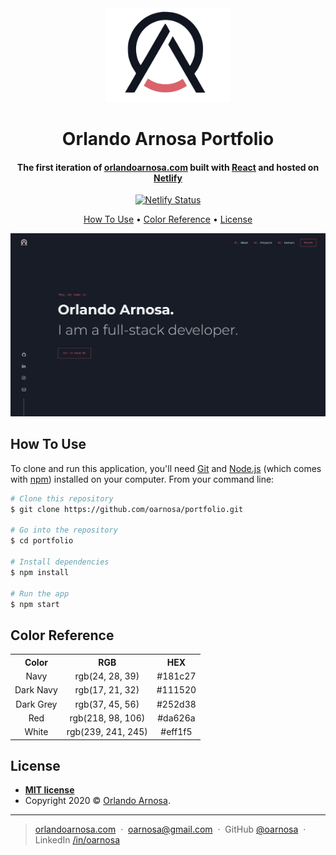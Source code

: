 <div align="center">
  <img alt="Logo" src="./src/assets/logo_dark.svg" width="200" />
</div>

<h1 align="center">
  Orlando Arnosa Portfolio
</h1>

<h4 align="center">
  The first iteration of <a href="https://orlandoarnosa.com" target="_blank">orlandoarnosa.com</a> built with <a href="https://www.reactjs.org/" target="_blank">React</a> and hosted on <a href="https://www.netlify.com/" target="_blank">Netlify</a>
</h4>

<p align="center">
  <a href="https://app.netlify.com/sites/orlandoarnosa/deploys" target="_blank">
    <img src="https://api.netlify.com/api/v1/badges/0c896372-fcf6-4d1a-a415-ab738db21811/deploy-status" alt="Netlify Status" />
  </a>
</p>

<p align="center">
  <a href="#how-to-use">How To Use</a> •
  <a href="#color-reference">Color Reference</a> •
  <a href="#license">License</a>
</p>

![demo](./public/images/portfolio.jpg)

## How To Use

To clone and run this application, you'll need [Git](https://git-scm.com) and [Node.js](https://nodejs.org/en/download/) (which comes with [npm](http://npmjs.com)) installed on your computer. From your command line:

```bash
# Clone this repository
$ git clone https://github.com/oarnosa/portfolio.git

# Go into the repository
$ cd portfolio

# Install dependencies
$ npm install

# Run the app
$ npm start
```

## Color Reference

<table style="width:100%">
  <tr>
    <th>Color</th>
    <th>RGB</th>
    <th>HEX</th>
  </tr>
  <tr align=center>
    <td>Navy</td>
    <td>rgb(24, 28, 39)</td>
    <td>#181c27</td>
  </tr>
  <tr align=center>
    <td>Dark Navy</td>
    <td>rgb(17, 21, 32)</td>
    <td>#111520</td>
  </tr>
  <tr align=center>
    <td>Dark Grey</td>
    <td>rgb(37, 45, 56)</td>
    <td>#252d38</td>
  </tr>
    <tr align=center>
    <td>Red</td>
    <td>rgb(218, 98, 106)</td>
    <td>#da626a</td>
  </tr>
    <tr align=center>
    <td>White</td>
    <td>rgb(239, 241, 245)</td>
    <td>#eff1f5</td>
  </tr>
</table>

## License

- **[MIT license](http://opensource.org/licenses/mit-license.php)**
- Copyright 2020 © <a href="http://orlandoarnosa.com" target="_blank">Orlando Arnosa</a>.

---

> [orlandoarnosa.com](https://www.orlandoarnosa.com) &nbsp;&middot;&nbsp; [oarnosa@gmail.com](mailto:oarnosa@gmail.com) &nbsp;&middot;&nbsp;
> GitHub [@oarnosa](https://github.com/amitmerchant1990) &nbsp;&middot;&nbsp;
> LinkedIn [/in/oarnosa](https://linkedin.com/in/oarnosa)
